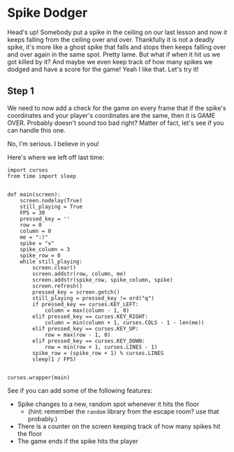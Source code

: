 # Spike Dodger

Head's up! Somebody put a spike in the ceiling on our last lesson and now it keeps falling from the ceiling over and over. Thankfully it is not a deadly spike, it's more like a ghost spike that falls and stops then keeps falling over and over again in the same spot. Pretty lame. But what if when it hit us we got killed by it? And maybe we even keep track of how many spikes we dodged and have a score for the game! Yeah I like that. Let's try it!

## Step 1

We need to now add a check for the game on every frame that if the spike's coordinates and your player's coordinates are the same, then it is GAME OVER. Probably doesn't sound too bad right? Matter of fact, let's see if you can handle this one.

No, I'm serious. I believe in you!

Here's where we left off last time:

```
import curses
from time import sleep


def main(screen):
    screen.nodelay(True)
    still_playing = True
    FPS = 30
    pressed_key = ''
    row = 0
    column = 0
    me = ":)"
    spike = "v"
    spike_column = 3
    spike_row = 0
    while still_playing:
        screen.clear()
        screen.addstr(row, column, me)
        screen.addstr(spike_row, spike_column, spike)
        screen.refresh()
        pressed_key = screen.getch()
        still_playing = pressed_key != ord("q")
        if pressed_key == curses.KEY_LEFT:
            column = max(column - 1, 0)
        elif pressed_key == curses.KEY_RIGHT:
            column = min(column + 1, curses.COLS - 1 - len(me))
        elif pressed_key == curses.KEY_UP:
            row = max(row - 1, 0)
        elif pressed_key == curses.KEY_DOWN:
            row = min(row + 1, curses.LINES - 1)
        spike_row = (spike_row + 1) % curses.LINES
        sleep(1 / FPS)


curses.wrapper(main)
```

See if you can add some of the following features:

- Spike changes to a new, random spot whenever it hits the floor
    - (hint: remember the `random` library from the escape room? use that probably.)
- There is a counter on the screen keeping track of how many spikes hit the floor
- The game ends if the spike hits the player
